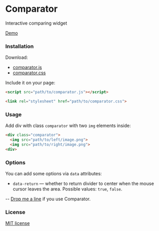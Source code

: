 # Comparator
Interactive comparing widget

[Demo](http://colomolome.com/projects/comparator)

### Installation

Download:
- [comparator.js](https://raw.githubusercontent.com/colomolo/comparator/master/comparator.js)
- [comparator.css](https://raw.githubusercontent.com/colomolo/comparator/master/comparator.css)

Include it on your page:
```html
<script src="path/to/comparator.js"></script>
```
```html
<link rel="stylesheet" href="path/to/comparator.css">
```

### Usage
Add div with class `comparator` with two `img` elements inside:
```html
<div class="comparator">
  <img src="path/to/left/image.png">
  <img src="path/to/right/image.png">
<div>
```

### Options
You can add some options via `data` attributes:
- `data-return` — whether to return divider to center when the mouse cursor leaves the area. Possible values: `true`, `false`.

--
[Drop me a line](mailto:mail@colomolome.com) if you use Comparator.

### License
[MIT license](http://opensource.org/licenses/MIT)
